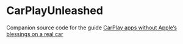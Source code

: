 # CarPlayUnleashed

Companion source code for the guide [CarPlay apps without Apple’s blessings on a real car](https://medium.com/@fotidim/carplay-apps-without-entitlements-in-an-actual-car-37a708758262)
